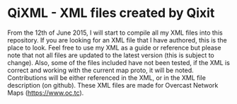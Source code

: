 QiXML - XML files created by Qixit
======
From the 12th of June 2015, I will start to compile all my XML files into this repository. If you are looking for an XML file that I have authored, this is the place to look. Feel free to use my XML as a guide or reference but please note that not all files are updated to the latest version (this is subject to change). Also, some of the files included have not been tested, if the XML is correct and working with the current map proto, it will be noted. Contributions will be either referenced in the XML, or in the XML file description (on github). These XML files are made for Overcast Network Maps (https://www.oc.tc).

